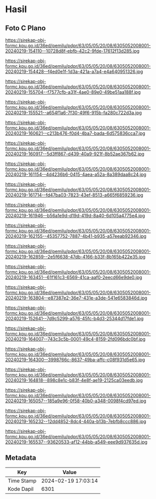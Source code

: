 # Hasil

## Foto C Plano

https://sirekap-obj-formc.kpu.go.id/36ed/pemilu/pdpr/63/05/05/20/08/6305052008001-20240219-154110--10728d8f-ebfb-42c2-9fde-17612f13d285.jpg

https://sirekap-obj-formc.kpu.go.id/36ed/pemilu/pdpr/63/05/05/20/08/6305052008001-20240219-154428--f4ed0e1f-1d3a-421a-a7a4-e4a640951326.jpg

https://sirekap-obj-formc.kpu.go.id/36ed/pemilu/pdpr/63/05/05/20/08/6305052008001-20240219-155704--f7577cfb-a31f-4ae0-89e0-49be51aa188f.jpg

https://sirekap-obj-formc.kpu.go.id/36ed/pemilu/pdpr/63/05/05/20/08/6305052008001-20240219-155521--a654f1a6-7f30-49f6-915b-fa280c722d3a.jpg

https://sirekap-obj-formc.kpu.go.id/36ed/pemilu/pdpr/63/05/05/20/08/6305052008001-20240219-160621--c213b476-f0d4-4ba7-bada-6d575836cca7.jpg

https://sirekap-obj-formc.kpu.go.id/36ed/pemilu/pdpr/63/05/05/20/08/6305052008001-20240219-160917--5d3ff867-d439-40a9-921f-8b52ae367b62.jpg

https://sirekap-obj-formc.kpu.go.id/36ed/pemilu/pdpr/63/05/05/20/08/6305052008001-20240219-161154--4d4236b6-0415-4aea-a52a-8a389daa8c24.jpg

https://sirekap-obj-formc.kpu.go.id/36ed/pemilu/pdpr/63/05/05/20/08/6305052008001-20240219-161714--fd47ba03-7823-43ef-8513-a665f6859236.jpg

https://sirekap-obj-formc.kpu.go.id/36ed/pemilu/pdpr/63/05/05/20/08/6305052008001-20240219-161946--b56a1e9d-d19d-419d-8a40-6d105a4775e4.jpg

https://sirekap-obj-formc.kpu.go.id/36ed/pemilu/pdpr/63/05/05/20/08/6305052008001-20240219-162155--45357752-7887-4b41-b935-a57eeab92346.jpg

https://sirekap-obj-formc.kpu.go.id/36ed/pemilu/pdpr/63/05/05/20/08/6305052008001-20240219-162859--2e5f6638-47db-4166-b33f-8b165b422e35.jpg

https://sirekap-obj-formc.kpu.go.id/36ed/pemilu/pdpr/63/05/05/20/08/6305052008001-20240219-163451--61f161c3-6569-41ca-aaf0-2eecd66e9de0.jpg

https://sirekap-obj-formc.kpu.go.id/36ed/pemilu/pdpr/63/05/05/20/08/6305052008001-20240219-163804--e87387e2-36e7-431e-a3de-541e6583846d.jpg

https://sirekap-obj-formc.kpu.go.id/36ed/pemilu/pdpr/63/05/05/20/08/6305052008001-20240219-152641--7d9c5299-a576-45fc-b4d3-25344d17fde1.jpg

https://sirekap-obj-formc.kpu.go.id/36ed/pemilu/pdpr/63/05/05/20/08/6305052008001-20240219-164007--743c3c5b-0001-49c4-8159-2fd096bdc0bf.jpg

https://sirekap-obj-formc.kpu.go.id/36ed/pemilu/pdpr/63/05/05/20/08/6305052008001-20240219-164300--3998766c-8637-49ba-affc-c08f931d5e65.jpg

https://sirekap-obj-formc.kpu.go.id/36ed/pemilu/pdpr/63/05/05/20/08/6305052008001-20240219-164818--898c8e1c-b83f-4e8f-ae19-2125ca03eedb.jpg

https://sirekap-obj-formc.kpu.go.id/36ed/pemilu/pdpr/63/05/05/20/08/6305052008001-20240219-165057--185a9e96-0f58-40b0-a348-0098f4cd97ed.jpg

https://sirekap-obj-formc.kpu.go.id/36ed/pemilu/pdpr/63/05/05/20/08/6305052008001-20240219-165232--12dd4852-8dc4-440a-b13b-7ebfb8ccc886.jpg

https://sirekap-obj-formc.kpu.go.id/36ed/pemilu/pdpr/63/05/05/20/08/6305052008001-20240219-165537--93620533-af12-44bb-a549-eee9d937635d.jpg


## Metadata

| Key        | Value               |
| ---------- | ------------------- |
| Time Stamp | 2024-02-19 17:03:14 |
| Kode Dapil | 6301                |



